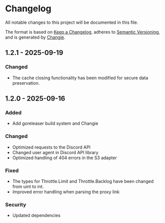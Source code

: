 # Changelog
All notable changes to this project will be documented in this file.

The format is based on [Keep a Changelog](https://keepachangelog.com/en/1.0.0/),
adheres to [Semantic Versioning](https://semver.org/spec/v2.0.0.html),
and is generated by [Changie](https://github.com/miniscruff/changie).


## 1.2.1 - 2025-09-19
### Changed
* The cache closing functionality has been modified for secure data preservation.

## 1.2.0 - 2025-09-16
### Added
* Add goreleaser build system and Changie
### Changed
* Optimized requests to the Discord API
* Changed user agent in Discord API library
* Optimized handling of 404 errors in the S3 adapter
### Fixed
* The types for Throttle.Limit and Throttle.Backlog have been changed from uint to int.
* Improved error handling when parsing the proxy link
### Security
* Updated dependencies
